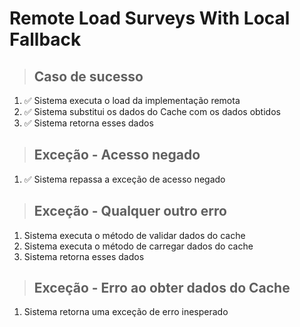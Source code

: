 # Remote Load Surveys With Local Fallback

> ## Caso de sucesso
1. ✅ Sistema executa o load da implementação remota
2. ✅ Sistema substitui os dados do Cache com os dados obtidos
3. ✅ Sistema retorna esses dados

> ## Exceção - Acesso negado
1. ✅ Sistema repassa a exceção de acesso negado

> ## Exceção - Qualquer outro erro
1. Sistema executa o método de validar dados do cache
2. Sistema executa o método de carregar dados do cache
3. Sistema retorna esses dados

> ## Exceção - Erro ao obter dados do Cache
1. Sistema retorna uma exceção de erro inesperado